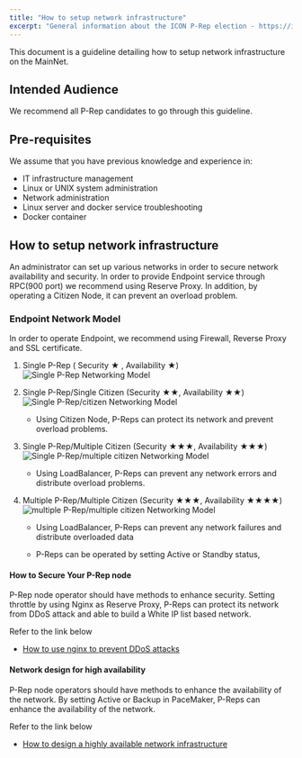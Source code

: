 ```yaml
---
title: "How to setup network infrastructure"
excerpt: "General information about the ICON P-Rep election - https://icon.community/iconsensus/"
---
```


This document is a guideline detailing how to setup network infrastructure on the MainNet.

## Intended Audience
We recommend all P-Rep candidates to go through this guideline.

## Pre-requisites
We assume that you have previous knowledge and experience in:
- IT infrastructure management
- Linux or UNIX system administration
- Network administration
- Linux server and docker service troubleshooting
- Docker container


## How to setup network infrastructure

An administrator can set up various networks in order to secure network availability and security.
In order to provide Endpoint service through RPC(900 port) we recommend using Reserve Proxy.
In addition, by operating a Citizen Node, it can prevent an overload problem.
 

### Endpoint Network Model

In order to operate Endpoint, we recommend using Firewall, Reverse Proxy and SSL certificate. 


1. Single P-Rep  ( Security ★ , Availability ★)
<br>![Single P-Rep Networking Model](../../img/prep/single-prep.jpg)

2. Single P-Rep/Single Citizen (Security ★★, Availability ★★)
<br>![Single P-Rep/citizen Networking Model](../../img/prep/single-prep_citizen.jpg) 
	- Using Citizen Node, P-Reps can protect its network and prevent overload problems.

3. Single P-Rep/Multiple Citizen (Security ★★★, Availability ★★★)
<br>![Single P-Rep/multiple citizen Networking Model](../../img/prep/single-prep_multi-citizen.jpg)
	- Using LoadBalancer, P-Reps can prevent any network errors and distribute overload problems.

4. Multiple P-Rep/Multiple Citizen (Security ★★★, Availability ★★★★)
<br>![multiple P-Rep/multiple citizen Networking Model](../../img/prep/full-multi-prep.jpg)
	- Using LoadBalancer, P-Reps can prevent any network failures and distribute overloaded data 

	- P-Reps can be operated by setting Active or Standby status, 

#### How to Secure Your P-Rep node 
P-Rep node operator should have methods to enhance security. 
Setting throttle by using Nginx as Reserve Proxy, P-Reps can protect its network from DDoS attack and able to build a White IP list based network. 


Refer to the link below
- [How to use nginx to prevent DDoS attacks](./how_to_using_nginx_to_prevent_DDoS_attacks.md)

#### Network design for high availability
P-Rep node operators should have methods to enhance the availability of the network. 
By setting Active or Backup in PaceMaker, P-Reps can enhance the availability of the network.


Refer to the link below
- [How to design a highly available network infrastructure](./how_to_network_design_for_high_availability.md)


